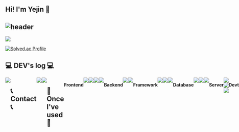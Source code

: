 ## Hi! I'm Yejin 👋
<div align="left">
  
![header](https://capsule-render.vercel.app/api?type=waving&color=timeGradient&text=Welcome%20to%20Yejin's%20GitHub%20👋&animation=twinkling&fontSize=35&fontAlignY=40&fontAlign=70&height=250)
---
<a href="https://hits.seeyoufarm.com"><img src="https://hits.seeyoufarm.com/api/count/incr/badge.svg?url=https%3A%2F%2Fgithub.com%2Fyejineeeeee%2Fhit-counter&count_bg=%2379C83D&title_bg=%23555555&icon=&icon_color=%23E7E7E7&title=Views&edge_flat=false"/></a>

[![Solved.ac Profile](http://mazassumnida.wtf/api/generate_badge?boj=kimyea0454)](https://solved.ac/kimyea0454)

## 💻 DEV's log 💻
<div style="display:flex; flex-direction:row;">
    <a href="https://yejineeee.tistory.com/">
        <img src="https://img.shields.io/badge/Tistory-000000?style=for-the-badge&logo=Tistory&logoColor=white"> 
    </a>

 
## 📞 Contact 📞
<div style="display:flex; flex-direction:row;">
    <a href="mailto:dpwls0454@naver.com">
        <img src="https://img.shields.io/badge/Gmail-EA4335?style=for-the-badge&logo=Gmail&logoColor=white"> 
    </a>
    <a href="https://www.instagram.com/jjaemmmin.ee">
          <img src="https://img.shields.io/badge/Instagram-E4405F?style=for-the-badge&logo=Instagram&logoColor=white"> 
      </a>
</div><br>
    
## 🔨 Once I've used 🔨
  <!--  <img src="https://img.shields.io/badge/C-A8B9CC?style=square&logo=C&logoColor=black">
  <img src="https://img.shields.io/badge/JAVA-E34F26?style=square&logo=JAVA&logoColor=black">
 <img src="https://img.shields.io/badge/PYTHON-3776AB?style=square&logo=PYTHON&logoColor=black">
 <br> -->
  <p><strong>Frontend</strong></p>
 <img src="https://img.shields.io/badge/HTML5-3776AB?style=square&logo=HTML5&logoColor=white">
 <img src="https://img.shields.io/badge/CSS3-1527B6?style=square&logo=CSS3&logoColor=white">
 <img src="https://img.shields.io/badge/JAVASCRIPT-F7DF1E?style=square&logo=JAVASCRIPT&logoColor=white">
 <img src="https://img.shields.io/badge/bootstrap-7952B3?style=square&logo=bootstrap&logoColor=white">
 <br>
  <p><strong>Backend</strong></p>
 <img src="https://img.shields.io/badge/JAVA-007396?style=square&logo=JAVA&logoColor=black">
  <img src="https://img.shields.io/badge/python-3776AB?style=sqyare&logo=python&logoColor=white"> 
 <br>
  <p><strong>Framework</strong></p>
<img src="https://img.shields.io/badge/Spring Boot-6DB33F?style=flat-square&logo=spring-boot&logoColor=white">
 <img src="https://img.shields.io/badge/Spring Security-6DB33F?style=square&logo=spring security&logoColor=white">
  <img src="https://img.shields.io/badge/django-092E20?style=square&logo=django&logoColor=white">
 <p><strong>Database</strong></p>
 <img src="https://img.shields.io/badge/MYSQL-4479A1?style=square&logo=MYSQL&logoColor=black">
 <img src="https://img.shields.io/badge/MONGODB-47A248?style=square&logo=MONGODB&logoColor=black">
 <img src="https://img.shields.io/badge/postgreSQL-FFCA28?style=square&logo=postgreSQL&logoColor=white">
    <p><strong>Server</strong></p>
    <div>
        <img src="https://img.shields.io/badge/linux-FCC624?style=square&logo=linux&logoColor=black"> 
        <img src="https://img.shields.io/badge/Amazon AWS-232F3E?style=square&logo=amazon aws&logoColor=white"> 
        <img src="https://img.shields.io/badge/Amazon EC2-FF9900?style=for-the-badge&logo=amazon ec2&logoColor=white"> 
    </div>
  <p><strong>Devtool</strong></p>
 <img src="https://img.shields.io/badge/GIT-F05032?style=square=GIT&logoColor=black">
 <br>
 
 <div align = center> 
 
 </div>
<br>
</div>
